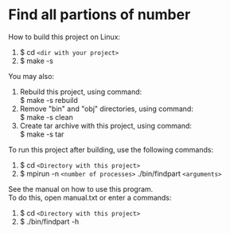 # Find all partions of number
How to build this project on Linux:  
1. $ cd `<dir with your project>`  
2. $ make -s 

You may also:  
1. Rebuild this project, using command:  
   $ make -s rebuild
2. Remove \"bin\" and \"obj\" directories, using command:  
   $ make -s clean
3. Create tar archive with this project,
using command:  
   $ make -s tar  

To run this project after building, use the following commands:
1. $ cd `<Directory with this project>`
2. $ mpirun -n `<number of processes>` ./bin/findpart `<arguments>`

See the manual on how to use this program.  
To do this, open manual.txt or enter a commands:  
1. $ cd `<Directory with this project>`  
2. $ ./bin/findpart -h  

